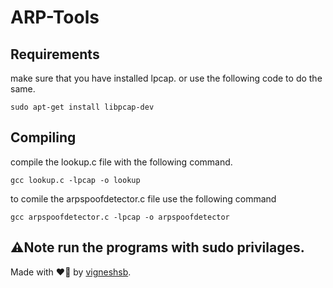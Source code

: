 # ARP-Tools


## Requirements
make sure that you have installed lpcap.
or use the following code to do the same.
```
sudo apt-get install libpcap-dev
```

## Compiling
compile the lookup.c file with the following command.
```
gcc lookup.c -lpcap -o lookup
```
to comile the arpspoofdetector.c file use the following command
```
gcc arpspoofdetector.c -lpcap -o arpspoofdetector
```
## ⚠️Note run the programs with sudo privilages.

Made with ❤️‍🔥 by [vigneshsb](https://vigneshsb.fun).
